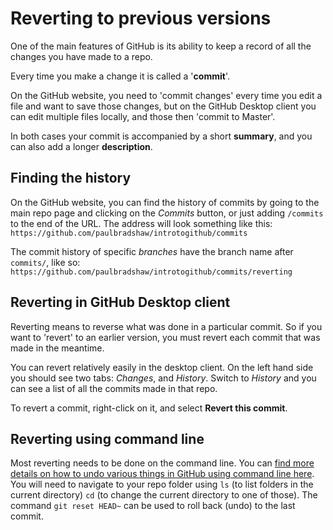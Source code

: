 # Reverting to previous versions

One of the main features of GitHub is its ability to keep a record of all the changes you have made to a repo.

Every time you make a change it is called a '**commit**'.

On the GitHub website, you need to 'commit changes' every time you edit a file and want to save those changes, but on the GitHub Desktop client you can edit multiple files locally, and those then 'commit to Master'.

In both cases your commit is accompanied by a short **summary**, and you can also add a longer **description**.

## Finding the history

On the GitHub website, you can find the history of commits by going to the main repo page and clicking on the *Commits* button, or just adding `/commits` to the end of the URL. The address will look something like this: `https://github.com/paulbradshaw/introtogithub/commits`

The commit history of specific *branches* have the branch name after `commits/`, like so: `https://github.com/paulbradshaw/introtogithub/commits/reverting`

## Reverting in GitHub Desktop client

Reverting means to reverse what was done in a particular commit. So if you want to 'revert' to an earlier version, you must revert each commit that was made in the meantime.

You can revert relatively easily in the desktop client. On the left hand side you should see two tabs: *Changes*, and *History*. Switch to *History* and you can see a list of all the commits made in that repo.

To revert a commit, right-click on it, and select **Revert this commit**.

## Reverting using command line

Most reverting needs to be done on the command line. You can [find more details on how to undo various things in GitHub using command line here](https://github.com/blog/2019-how-to-undo-almost-anything-with-git). You will need to navigate to your repo folder using `ls` (to list folders in the current directory) `cd` (to change the current directory to one of those). The command `git reset HEAD~` can be used to roll back (undo) to the last commit.
